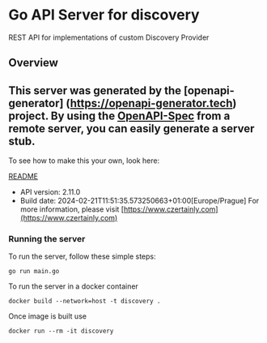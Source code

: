 # Go API Server for discovery

REST API for implementations of custom Discovery Provider

## Overview
This server was generated by the [openapi-generator]
(https://openapi-generator.tech) project.
By using the [OpenAPI-Spec](https://github.com/OAI/OpenAPI-Specification) from a remote server, you can easily generate a server stub.
-

To see how to make this your own, look here:

[README](https://openapi-generator.tech)

- API version: 2.11.0
- Build date: 2024-02-21T11:51:35.573250663+01:00[Europe/Prague]
For more information, please visit [https://www.czertainly.com](https://www.czertainly.com)


### Running the server
To run the server, follow these simple steps:

```
go run main.go
```

To run the server in a docker container
```
docker build --network=host -t discovery .
```

Once image is built use
```
docker run --rm -it discovery
```
